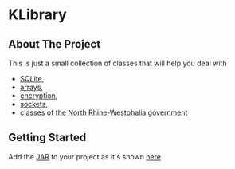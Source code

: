 # KLibrary

## About The Project

This is just a small collection of classes that will help you deal with <br> 
- [SQLite](src/KLibrary/Utils/SQLUtils.java), 
- [arrays](src/KLibrary/Utils/ArrayUtils.java), 
- [encryption](src/KLibrary/Utils/EncryptionUtils.java),
- [sockets](src/KLibrary/Utils/ServerSocketManager.java),
- [classes of the North Rhine-Westphalia government](src/KLibrary/Utils/AbiturKlassenUtils/)

## Getting Started

Add the [JAR](out/artifacts/KLibrary_jar) to your project as it's shown [here](https://stackoverflow.com/questions/1051640/correct-way-to-add-external-jars-lib-jar-to-an-intellij-idea-project)

